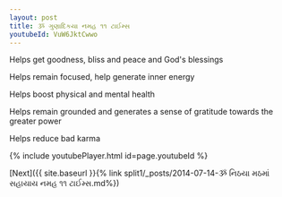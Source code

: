 ```yaml
---
layout: post
title: ૐ ગુણાદિકયા નમહ ૧૧ ટાઈમ્સ
youtubeId: VuW6JktCwwo
---
```

 
 
Helps get goodness, bliss and peace and God's blessings
 
Helps remain focused, help generate inner energy 
 
Helps boost physical and mental health 
 
Helps remain grounded and generates a sense of gratitude towards the greater power 
 
Helps reduce bad karma
 
 
 
 


{% include youtubePlayer.html id=page.youtubeId %}
 
[Next]({{ site.baseurl }}{% link  split1/_posts/2014-07-14-ૐ નિઠયા મઠમાં સહાયાય નમહ ૧૧ ટાઈમ્સ.md%})
 
